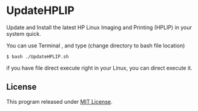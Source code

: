 # UpdateHPLIP
Update and Install the latest HP Linux Imaging and Printing (HPLIP) in your system quick.

You can use Terminal , and type (change directory to bash file location)

`$ bash ./UpdateHPLIP.sh`

if you have file direct execute right in your Linux, you can direct execute it.

## License

This program released under [MIT License](LICENSE).
